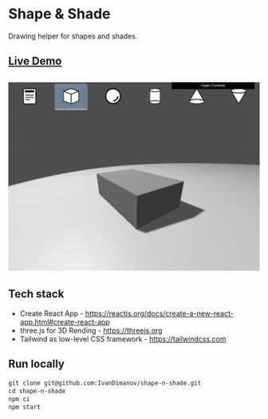 # Shape & Shade
Drawing helper for shapes and shades.

## [Live Demo](https://shape-n-shade.vercel.app/)
## [![App](https://github.com/IvanDimanov/shape-n-shade/raw/master/image.png)](https://shape-n-shade.vercel.app/)


## Tech stack
- Create React App - https://reactjs.org/docs/create-a-new-react-app.html#create-react-app
- three.js for 3D Rending - https://threejs.org
- Tailwind as low-level CSS framework - https://tailwindcss.com


## Run locally
```
git clone git@github.com:IvanDimanov/shape-n-shade.git
cd shape-n-shade
npm ci
npm start
```

